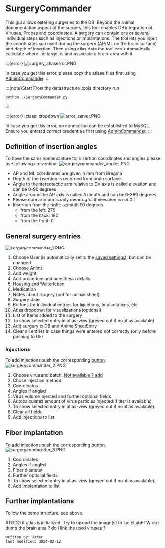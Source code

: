 # SurgeryCommander
This gui allows entering surgeries to the DB.
Beyond the animal documentation aspect of the surgery, this tool enables DB integration of Viruses, Probes and 
coordinates. A surgery can contain one or several individual steps such as injections or implantations.
The tool lets you input the coordinates you used during the surgery (AP/ML on the brain surface) and depth of insertion.
Then using atlas data the tool can automatically calculate where the target is and associate a brain-area with it.

:::{error}
![surgery_atlaserror.PNG](../images/surgery_atlaserror.PNG)

In case you get this error, please copy the atlase files first using [AdminCommander](AdminCommander.md#copy-brain-atlases).
:::

:::{note}Start
From the datastructure_tools directory run
~~~bash
python ./SurgeryCommander.py
~~~
:::

:::{error}
:class: dropdown
![error_server.PNG](../images/error_server.PNG)

In case you get this error, no connection can be established to MySQL. Ensure you entered correct credentials 
first using [AdminCommander](AdminCommander.md#db-configuration).
:::

## Definition of insertion angles
To have the same nomenclature for insertion coordinates and angles please use following convention:
![surgerycommander_angles.PNG](../images/surgerycommander_angles.PNG)
- AP and ML coordinates are given in mm from Bregma
- Depth of the insertion is recorded from brain surface
- Angle to the stereotactic arm relative to DV axis is called elevation and can be 0-90 degrees
- Angle around the AP axis is called Azimuth and can be 0-360 degrees
- Please note azimuth is only meaningful if elevation is not 0 !
- Insertion from the right: azimuth 90 degrees
  - from the left: 270 
  - from the back: 180
  - from the front: 0 


## General surgery entries
![surgerycommander_1.PNG](../images/surgerycommander_1.PNG)
1. Choose User (is automatically set to the [saved settings](AdminCommander.md#user-specific-config)), but can be changed
2. Choose Animal 
3. Add weight
4. Add procedure and anesthesia details
5. Housing and Weiterleben
6. Medication
7. Notes about surgery (not for animal sheet)
8. Surgery date
9. Buttons for individual entries for Injcetions, Implantations, etc
10. Atlas dropdown for visualizations (optional)
11. List of Items added to the surgery    
12. To show selected entry in atlas-view (greyed out if no atlas available)
13. Add surgery to DB and AnimalSheetEntry
14. Clear all entries in case things were entered not correctly (only before pushing to DB)

### Injections
To add injections push the corresponding [button](#general-surgery-entries).
![surgerycommander_2.PNG](../images/surgerycommander_2.PNG)
1. Choose virus and batch. [Not available ? add](../combinatory_howto/viruscreation.md)
2. Chose injection method
3. Coordinates
4. Angles if angled
5. Virus volume injected and further optional fields
6. Autocalculated amount of virus particles injected(if titer is available)
7. To show selected entry in atlas-view (greyed out if no atlas available).
8. Clear all fields
9. Add injections to list

## Fiber implantation
To add injections push the corresponding [button](#general-surgery-entries).
![surgerycommander_3.PNG](../images/surgerycommander_3.PNG)
1. Coordinates
2. Angles if angled
3. Fiber diameter
4. Further optional fields
5. To show selected entry in atlas-view (greyed out if no atlas available).
6. Add implantation to list

## Further implantations
Follow the same structure, see above.


#TODO if atlas is initialized.. try to upload the image(s) to the eLabFTW
do i dump the brain area ? do i link the used viruses ?
~~~~
written by: Artur 
last modified: 2024-02-12
~~~~